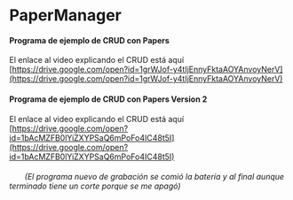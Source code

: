# PaperManager
#### Programa de ejemplo de CRUD con Papers<br>
El enlace al video explicando el CRUD está aquí <br> [https://drive.google.com/open?id=1grWJof-y4tIjEnnyFktaAOYAnvoyNerV](https://drive.google.com/open?id=1grWJof-y4tIjEnnyFktaAOYAnvoyNerV)
#### Programa de ejemplo de CRUD con Papers Version 2<br>
El enlace al video explicando el CRUD está aquí <br> [https://drive.google.com/open?id=1bAcMZFB0lYiZXYPSaQ6mPoFo4IC48t5I](https://drive.google.com/open?id=1bAcMZFB0lYiZXYPSaQ6mPoFo4IC48t5I)
###### &nbsp;&nbsp;&nbsp;&nbsp;&nbsp;&nbsp; (El programa nuevo de grabación se comió la batería y al final aunque terminado tiene un corte porque se me apagó)

